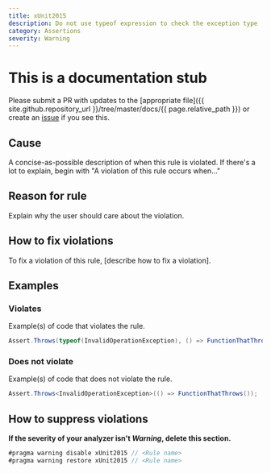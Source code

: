 ```yaml
---
title: xUnit2015
description: Do not use typeof expression to check the exception type
category: Assertions
severity: Warning
---
```


# This is a documentation stub

Please submit a PR with updates to the [appropriate file]({{ site.github.repository_url }}/tree/master/docs/{{ page.relative_path }}) or create an [issue](https://github.com/xunit/xunit/issues) if you see this.

## Cause

A concise-as-possible description of when this rule is violated. If there's a lot to explain, begin with "A violation of this rule occurs when..."

## Reason for rule

Explain why the user should care about the violation.

## How to fix violations

To fix a violation of this rule, [describe how to fix a violation].

## Examples

### Violates

Example(s) of code that violates the rule.

```csharp
Assert.Throws(typeof(InvalidOperationException), () => FunctionThatThrows());
```

### Does not violate

Example(s) of code that does not violate the rule.

```csharp
Assert.Throws<InvalidOperationException>(() => FunctionThatThrows());
```

## How to suppress violations

**If the severity of your analyzer isn't _Warning_, delete this section.**

```csharp
#pragma warning disable xUnit2015 // <Rule name>
#pragma warning restore xUnit2015 // <Rule name>
```
